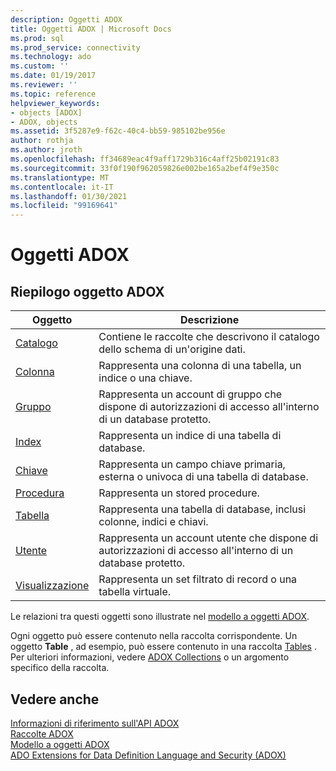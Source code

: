 ```yaml
---
description: Oggetti ADOX
title: Oggetti ADOX | Microsoft Docs
ms.prod: sql
ms.prod_service: connectivity
ms.technology: ado
ms.custom: ''
ms.date: 01/19/2017
ms.reviewer: ''
ms.topic: reference
helpviewer_keywords:
- objects [ADOX]
- ADOX, objects
ms.assetid: 3f5287e9-f62c-40c4-bb59-985102be956e
author: rothja
ms.author: jroth
ms.openlocfilehash: ff34689eac4f9aff1729b316c4aff25b02191c83
ms.sourcegitcommit: 33f0f190f962059826e002be165a2bef4f9e350c
ms.translationtype: MT
ms.contentlocale: it-IT
ms.lasthandoff: 01/30/2021
ms.locfileid: "99169641"
---
```

# <a name="adox-objects"></a>Oggetti ADOX
## <a name="adox-object-summary"></a>Riepilogo oggetto ADOX  
  
|Oggetto|Descrizione|  
|------------|-----------------|  
|[Catalogo](./catalog-object-adox.md)|Contiene le raccolte che descrivono il catalogo dello schema di un'origine dati.|  
|[Colonna](./column-object-adox.md)|Rappresenta una colonna di una tabella, un indice o una chiave.|  
|[Gruppo](./group-object-adox.md)|Rappresenta un account di gruppo che dispone di autorizzazioni di accesso all'interno di un database protetto.|  
|[Index](./index-object-adox.md)|Rappresenta un indice di una tabella di database.|  
|[Chiave](./key-object-adox.md)|Rappresenta un campo chiave primaria, esterna o univoca di una tabella di database.|  
|[Procedura](./procedure-object-adox.md)|Rappresenta un stored procedure.|  
|[Tabella](./table-object-adox.md)|Rappresenta una tabella di database, inclusi colonne, indici e chiavi.|  
|[Utente](./user-object-adox.md)|Rappresenta un account utente che dispone di autorizzazioni di accesso all'interno di un database protetto.|  
|[Visualizzazione](./view-object-adox.md)|Rappresenta un set filtrato di record o una tabella virtuale.|  
  
 Le relazioni tra questi oggetti sono illustrate nel [modello a oggetti ADOX](./adox-object-model.md).  
  
 Ogni oggetto può essere contenuto nella raccolta corrispondente. Un oggetto **Table** , ad esempio, può essere contenuto in una raccolta [Tables](./tables-collection-adox.md) . Per ulteriori informazioni, vedere [ADOX Collections](./adox-collections.md) o un argomento specifico della raccolta.  
  
## <a name="see-also"></a>Vedere anche  
 [Informazioni di riferimento sull'API ADOX](./adox-object-model.md)   
 [Raccolte ADOX](./adox-collections.md)   
 [Modello a oggetti ADOX](./adox-object-model.md)   
 [ADO Extensions for Data Definition Language and Security (ADOX)](../../guide/extensions/ado-extensions-for-data-definition-language-and-security-adox.md)